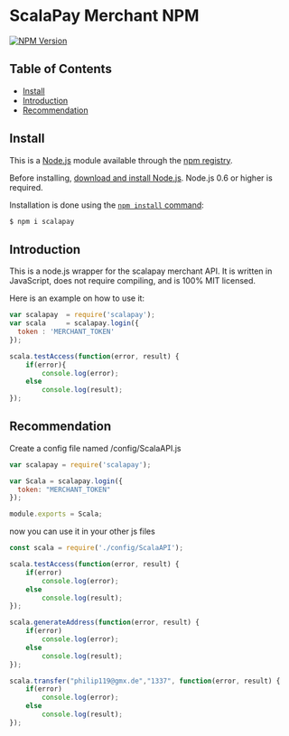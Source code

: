 
# ScalaPay Merchant NPM

[![NPM Version][npm-version-image]][npm-url]

## Table of Contents
- [Install](#install)
- [Introduction](#introduction)
- [Recommendation](#recommendation)

## Install

This is a [Node.js](https://nodejs.org/en/) module available through the [npm registry](https://www.npmjs.com/).

Before installing, [download and install Node.js](https://nodejs.org/en/download/). Node.js 0.6 or higher is required.

Installation is done using the [`npm install` command](https://docs.npmjs.com/getting-started/installing-npm-packages-locally):

```sh
$ npm i scalapay
```

## Introduction

This is a node.js wrapper for the scalapay merchant API. It is written in JavaScript, does not
require compiling, and is 100% MIT licensed.

Here is an example on how to use it:

```js
var scalapay  = require('scalapay');
var scala     = scalapay.login({
  token : 'MERCHANT_TOKEN'
});

scala.testAccess(function(error, result) {
	if(error){
		console.log(error);
	else
		console.log(result);
});
```


## Recommendation

Create a config file named /config/ScalaAPI.js

```js
var scalapay = require('scalapay');

var Scala = scalapay.login({ 
  token: "MERCHANT_TOKEN" 
});

module.exports = Scala;
```

now you can use it in your other js files
```js
const scala = require('./config/ScalaAPI');

scala.testAccess(function(error, result) {
	if(error)
		console.log(error);
	else
		console.log(result);
});

scala.generateAddress(function(error, result) {
	if(error)
		console.log(error);
	else
		console.log(result);
});

scala.transfer("philip119@gmx.de","1337", function(error, result) {
	if(error)
		console.log(error);
	else
		console.log(result);
});
```

[npm-url]: https://npmjs.org/package/scalapay
[npm-version-image]: https://badgen.net/npm/v/scalapay
